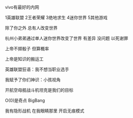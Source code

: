 vivo有最好的内网

1英雄联盟 2王者荣耀 3绝地求生 4迷你世界 5其他游戏

除了你之外 总有人改变世界

杭州小弟弟通过单人迷你世界改变了世界 有差异 没问题 以死谢罪

上帝不掷骰子 但算概率

上帝是知识的搬运工

英雄联盟狂语：我不想当职业选手

我赋予了你们神识：小孩视角

开航空母舰战斗机坦克是我们的目标

O(0)是奇点 BigBang

我有隐形战机 在我眼睛那里 开启无痕模式